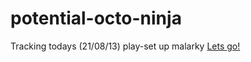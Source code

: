 potential-octo-ninja
====================

Tracking todays (21/08/13) play-set up malarky
[Lets go!](https://github.com/kae76/potential-octo-ninja/blob/master/lets%20go.md)